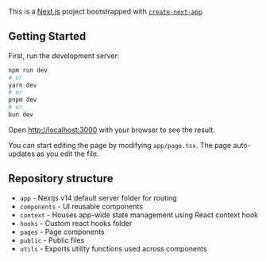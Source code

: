 This is a [Next.js](https://nextjs.org/) project bootstrapped with [`create-next-app`](https://github.com/vercel/next.js/tree/canary/packages/create-next-app).

## Getting Started

First, run the development server:

```bash
npm run dev
# or
yarn dev
# or
pnpm dev
# or
bun dev
```

Open [http://localhost:3000](http://localhost:3000) with your browser to see the result.

You can start editing the page by modifying `app/page.tsx`. The page auto-updates as you edit the file.

## Repository structure

- `app` - Nextjs v14 default server folder for routing
- `components` - UI reusable components
- `context` - Houses app-wide state management using React context hook
- `hooks` - Custom react hooks folder
- `pages` - Page components
- `public` - Public files
- `utils` - Exports utility functions used across components

